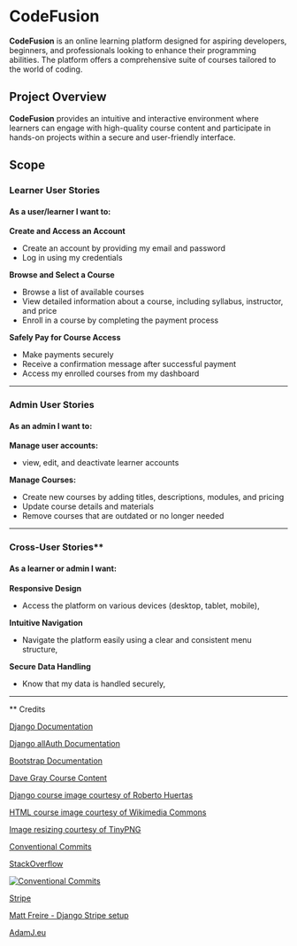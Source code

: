# **CodeFusion**

**CodeFusion** is an online learning platform designed for aspiring developers, beginners, and professionals looking to enhance their programming abilities. The platform offers a comprehensive suite of courses tailored to the world of coding.

## **Project Overview**

**CodeFusion** provides an intuitive and interactive environment where learners can engage with high-quality course content and participate in hands-on projects within a secure and user-friendly interface.

## **Scope**

### **Learner User Stories**

#### As a user/learner I want to:

**Create and Access an Account**
- Create an account by providing my email and password
- Log in using my credentials

**Browse and Select a Course**
- Browse a list of available courses
- View detailed information about a course, including syllabus, instructor, and price
- Enroll in a course by completing the payment process

**Safely Pay for Course Access**
- Make payments securely
- Receive a confirmation message after successful payment
- Access my enrolled courses from my dashboard

---

### **Admin User Stories**

#### As an admin I want to:

**Manage user accounts:**
- view, edit, and deactivate learner accounts

**Manage Courses:**
- Create new courses by adding titles, descriptions, modules, and pricing
- Update course details and materials
- Remove courses that are outdated or no longer needed

---

### Cross-User Stories**

#### As a learner or admin I want:

**Responsive Design**
- Access the platform on various devices (desktop, tablet, mobile),

**Intuitive Navigation**
- Navigate the platform easily using a clear and consistent menu structure,

**Secure Data Handling**
- Know that my data is handled securely,

---

** Credits

[Django Documentation](https://www.djangoproject.com/)

[Django allAuth Documentation](https://docs.allauth.org/en/latest/)

[Bootstrap Documentation](https://getbootstrap.com/)

[Dave Gray Course Content](https://youtube.com/@davegrayteachescode?si=b7s8JX9LIh0yrzWU)

[Django course image courtesy of Roberto Huertas](https://icon-icons.com/users/QYVbFw10tinSxMN47fONm/icon-sets/)

[HTML course image courtesy of Wikimedia Commons](https://commons.wikimedia.org/wiki/File:HTML5_Badge.svg)

[Image resizing courtesy of TinyPNG](https://tinypng.com/)

[Conventional Commits](https://www.conventionalcommits.org/en/v1.0.0/) 

[StackOverflow](https://stackoverflow.com/questions/39009638/how-to-edit-django-allauth-default-templates)

[![Conventional Commits](https://img.shields.io/badge/Conventional%20Commits-1.0.0-%23FE5196?logo=conventionalcommits&logoColor=white)](https://conventionalcommits.org)

[Stripe](https://docs.stripe.com/checkout/quickstart)

[Matt Freire - Django Stripe setup](https://youtu.be/722A27IoQnk?si=hdCXsV2F4b041ZzA)

[AdamJ.eu](https://adamj.eu/tech/2022/10/06/how-to-safely-pass-data-to-javascript-in-a-django-template/#:~:text=Django's%20template%20system%20only%20escapes,recommend%20you%20never%20do%20it.)

